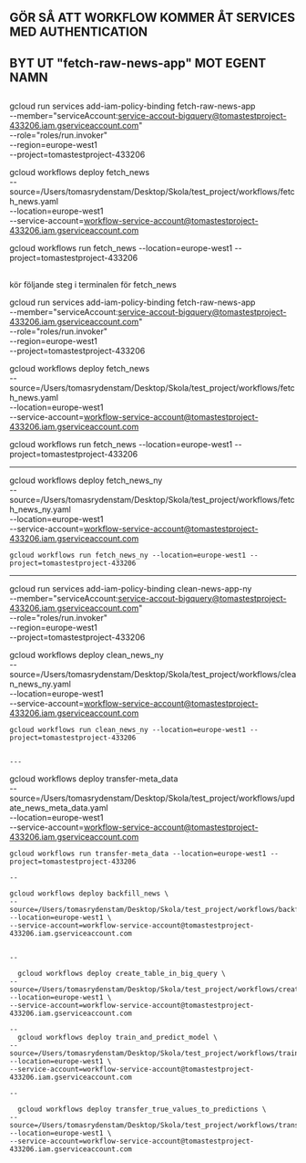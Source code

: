 ## GÖR SÅ ATT WORKFLOW KOMMER ÅT SERVICES MED AUTHENTICATION ##
## BYT UT "fetch-raw-news-app" MOT EGENT NAMN ##

##
gcloud run services add-iam-policy-binding fetch-raw-news-app \
    --member="serviceAccount:service-accout-bigquery@tomastestproject-433206.iam.gserviceaccount.com" \
    --role="roles/run.invoker" \
    --region=europe-west1 \
    --project=tomastestproject-433206


gcloud workflows deploy fetch_news \
    --source=/Users/tomasrydenstam/Desktop/Skola/test_project/workflows/fetch_news.yaml\
    --location=europe-west1 \
    --service-account=workflow-service-account@tomastestproject-433206.iam.gserviceaccount.com

gcloud workflows run fetch_news --location=europe-west1 --project=tomastestproject-433206
##

kör följande steg i terminalen för fetch_news

gcloud run services add-iam-policy-binding fetch-raw-news-app \
    --member="serviceAccount:service-accout-bigquery@tomastestproject-433206.iam.gserviceaccount.com" \
    --role="roles/run.invoker" \
    --region=europe-west1 \
    --project=tomastestproject-433206


gcloud workflows deploy fetch_news \
    --source=/Users/tomasrydenstam/Desktop/Skola/test_project/workflows/fetch_news.yaml\
    --location=europe-west1 \
    --service-account=workflow-service-account@tomastestproject-433206.iam.gserviceaccount.com

gcloud workflows run fetch_news --location=europe-west1 --project=tomastestproject-433206

----


gcloud workflows deploy fetch_news_ny \
    --source=/Users/tomasrydenstam/Desktop/Skola/test_project/workflows/fetch_news_ny.yaml\
    --location=europe-west1 \
    --service-account=workflow-service-account@tomastestproject-433206.iam.gserviceaccount.com


    gcloud workflows run fetch_news_ny --location=europe-west1 --project=tomastestproject-433206

-----

gcloud run services add-iam-policy-binding clean-news-app-ny \
    --member="serviceAccount:service-accout-bigquery@tomastestproject-433206.iam.gserviceaccount.com" \
    --role="roles/run.invoker" \
    --region=europe-west1 \
    --project=tomastestproject-433206

gcloud workflows deploy clean_news_ny \
    --source=/Users/tomasrydenstam/Desktop/Skola/test_project/workflows/clean_news_ny.yaml\
    --location=europe-west1 \
    --service-account=workflow-service-account@tomastestproject-433206.iam.gserviceaccount.com


    gcloud workflows run clean_news_ny --location=europe-west1 --project=tomastestproject-433206


    ---


gcloud workflows deploy transfer-meta_data \
    --source=/Users/tomasrydenstam/Desktop/Skola/test_project/workflows/update_news_meta_data.yaml\
    --location=europe-west1 \
    --service-account=workflow-service-account@tomastestproject-433206.iam.gserviceaccount.com


    gcloud workflows run transfer-meta_data --location=europe-west1 --project=tomastestproject-433206

    --

    gcloud workflows deploy backfill_news \
    --source=/Users/tomasrydenstam/Desktop/Skola/test_project/workflows/backfill_news.yaml\
    --location=europe-west1 \
    --service-account=workflow-service-account@tomastestproject-433206.iam.gserviceaccount.com


    --

      gcloud workflows deploy create_table_in_big_query \
    --source=/Users/tomasrydenstam/Desktop/Skola/test_project/workflows/create_table.yaml\
    --location=europe-west1 \
    --service-account=workflow-service-account@tomastestproject-433206.iam.gserviceaccount.com
    
    --
      gcloud workflows deploy train_and_predict_model \
    --source=/Users/tomasrydenstam/Desktop/Skola/test_project/workflows/train_and_predict.yaml\
    --location=europe-west1 \
    --service-account=workflow-service-account@tomastestproject-433206.iam.gserviceaccount.com

    --

      gcloud workflows deploy transfer_true_values_to_predictions \
    --source=/Users/tomasrydenstam/Desktop/Skola/test_project/workflows/transfer_true_values_to_predictions.yaml\
    --location=europe-west1 \
    --service-account=workflow-service-account@tomastestproject-433206.iam.gserviceaccount.com  